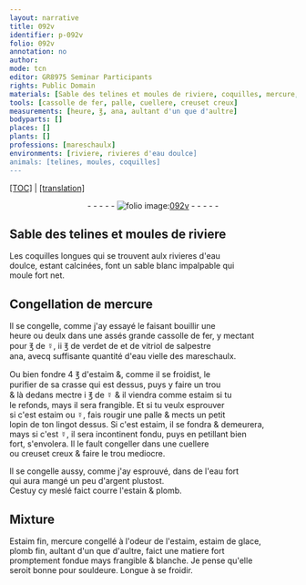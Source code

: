 ```yaml
---
layout: narrative
title: 092v
identifier: p-092v
folio: 092v
annotation: no
author:
mode: tcn
editor: GR8975 Seminar Participants
rights: Public Domain
materials: [Sable des telines et moules de riviere, coquilles, mercure, fer, ☿, verdet, vitriol de salpestre, eau vielle des mareschaulx, estaim, crasse, eau fort, argent, estain, plomb, Estaim fin, mercure congellé, estaim de glace, plomb fin, souldeure]
tools: [cassolle de fer, palle, cuellere, creuset creux]
measurements: [heure, ℥, ana, aultant d'un que d'aultre]
bodyparts: []
places: []
plants: []
professions: [mareschaulx]
environments: [riviere, rivieres d'eau doulce]
animals: [telines, moules, coquilles]
---
```


 <p><a href="{{ site.baseurl }}/normalized/">[TOC]</a> | <a href="{{ site.baseurl }}/texts/p-092v_tl/" target="_blank">[translation]</a></p><div class="folio" align="center">- - - - - <a href="http://gallica.bnf.fr/ark:/12148/btv1b10500001g/f190.image" target="_blank"><img src="https://cu-mkp.github.io/2017-workshop-edition/assets/photo-icon.png" alt="folio image: " style="display:inline-block; margin-bottom:-3px;"/>092v</a> - - - - - </div>  
  

## <span class="m">Sable des <span class="al">telines</span> et <span class="al">moules</span> de <span class="env">riviere</span></span>

 
Les <span class="m"><span class="al">coquilles</span></span> longues qui se trouvent aulx <span class="env">rivieres d'eau<br/> doulce</span>, estant calcinées, font un sable blanc impalpable qui<br/> moule fort net.
 
 
  

## Congellation de <span class="m">mercure</span>

 
Il se congelle, co<span class="exp">mm</span>e j'ay essayé le faisant bouillir une<br/> <span class="ms"><span class="tmp">heure</span></span> ou deulx dans une assés grande <span class="tl">cassolle de <span class="m">fer</span></span>, y mecta<span class="exp">n</span>t<br/> pour <span class="ms">℥</span> de <span class="m">☿</span>, ii <span class="ms">℥</span> de <span class="m">verdet</span> <span class="del">de</span> et de <span class="m">vitriol de salpestre</span><br/> <span class="ms">ana</span>, avecq suffisante quantité d'<span class="m">eau vielle des <span class="pro">mareschaulx</span></span>.
 
Ou bien fondre 4 <span class="ms">℥</span> d'<span class="m">estaim</span> &, co<span class="exp">mm</span>e il se froidist, le<br/> purifier de sa <span class="m">crasse</span> qui est dessus, puys y faire un trou<br/> & là dedans mectre i <span class="ms">℥</span> de <span class="m">☿</span> & il viendra co<span class="exp">mm</span>e <span class="m">estaim</span> si tu<br/> le refonds, mays il sera frangible. Et si tu veulx esprouver<br/> si c'est <span class="m">estaim</span> ou <span class="m">☿</span>, fais rougir une <span class="tl">palle</span> & mects un petit<br/> lopin de ton lingot dessus. Si c'est <span class="m">estaim</span>, il se fondra & demeurera,<br/> mays si c'est <span class="m">☿</span>, il sera incontinent fondu, puys en petillant bien<br/> fort, s'envolera. Il le fault congeller dans une <span class="tl">cuellere</span><br/> ou <span class="tl">creuset creux</span> & faire le trou mediocre.
 
Il se congelle aussy, co<span class="exp">mm</span>e j'ay esprouvé, dans de l'<span class="m">eau fort</span><br/> qui aura mangé un peu d'<span class="m">argent</span> plustost.<br/> Cestuy cy meslé faict courre l'<span class="m">estain</span> & <span class="m">plomb</span>.
 
 
  

## Mixture

 
<span class="m">Estaim fin</span>, <span class="m">mercure congellé</span> à l'odeur de l'<span class="m">estaim</span>, <span class="m">estaim de glace</span>,<br/> <span class="m">plomb fin</span>, <span class="ms">aultant d'un que d'aultre</span>, faict une matiere fort<br/> promptem<span class="exp">ent</span> fondue mays frangible & blanche. Je pense qu'elle<br/> seroit bonne pour <span class="m">souldeure</span>. Longue à se froidir.
 
 